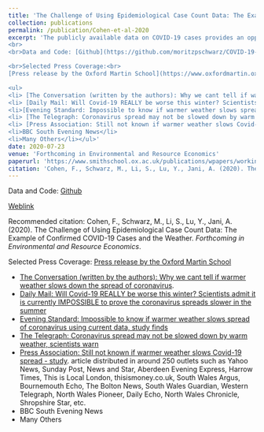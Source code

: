 ```yaml
---
title: 'The Challenge of Using Epidemiological Case Count Data: The Example of Confirmed COVID-19 Cases and the Weather'
collection: publications
permalink: /publication/Cohen-et-al-2020
excerpt: 'The publicly available data on COVID-19 cases provides an opportunity to better understand this new disease. However, strong attention needs to be paid to the limitations of the data to avoid making inaccurate conclusions. This article, which focuses on the relationship between the weather and COVID-19, raises the concern that the same factors influencing the spread of the disease might also affect the number of tests performed and who gets tested. For example, weather conditions impact the prevalence of respiratory diseases with symptoms similar to COVID-19, and this will likely influence the number of tests performed. This general limitation could severely undermine any similar analysis using existing COVID-19 data or comparable epidemiological data. This could mislead decision-makers on questions of great policy relevance.
<br>
<br>Data and Code: [Github](https://github.com/moritzpschwarz/COVID-19-weather-Oxford)<br>

<br>Selected Press Coverage:<br> 
[Press release by the Oxford Martin School](https://www.oxfordmartin.ox.ac.uk/news/warmer-weather-covid-19/)

<ul>
<li> [The Conversation (written by the authors): Why we cant tell if warmer weather slows down the spread of coronavirus](https://theconversation.com/why-we-cant-tell-if-warmer-weather-slows-down-the-spread-of-coronavirus-142950) </li>
<li> [Daily Mail: Will Covid-19 REALLY be worse this winter? Scientists admit it is currently IMPOSSIBLE to prove the coronavirus spreads slower in the summer](https://www.dailymail.co.uk/news/article-8548099/Will-Covid-19-REALLY-worse-winter-Scientists-say-currently-impossible-tell.html)</li>
<li>[Evening Standard: Impossible to know if warmer weather slows spread of coronavirus using current data, study finds](https://www.standard.co.uk/news/uk/coronavirus-spread-warmer-and-colder-weather-study-oxford-university-a4506126.html) </li>
<li> [The Telegraph: Coronavirus spread may not be slowed down by warm weather, scientists warn](https://www.telegraph.co.uk/news/2020/07/23/coronavirus-spread-may-notbe-slowed-warm-weather-scientists/) </li>
<li> [Press Association: Still not known if warmer weather slows Covid-19 spread - study](https://www.eveningexpress.co.uk/news/uk/still-not-known-if-warmer-weather-slows-covid-19-spread-study/). article distributed in around 250 outlets such as Yahoo News, Sunday Post, News and Star, Aberdeen Evening Express, Harrow Times, This is Local London, thisismoney.co.uk, South Wales Argus, Bournemouth Echo, The Bolton News, South Wales Guardian, Western Telegraph, North Wales Pioneer, Daily Echo, North Wales Chronicle, Shropshire Star, etc. </li>
<li>BBC South Evening News</li>
<li>Many Others</li></ul>'
date: 2020-07-23
venue: 'Forthcoming in Environmental and Resource Economics'
paperurl: 'https://www.smithschool.ox.ac.uk/publications/wpapers/workingpaper20-06.pdf'
citation: 'Cohen, F., Schwarz, M., Li, S., Lu, Y., Jani, A. (2020). The Challenge of Using Epidemiological Case Count Data: The Example of Confirmed COVID-19 Cases and the Weather. <i>Forthcoming in Environmental and Resource Economics</i>.'
---
```

Data and Code: [Github](https://github.com/moritzpschwarz/COVID-19-weather-Oxford)

[Weblink](https://www.smithschool.ox.ac.uk/publications/wpapers/workingpaper20-06.pdf)

Recommended citation: Cohen, F., Schwarz, M., Li, S., Lu, Y., Jani, A. (2020). The Challenge of Using Epidemiological Case Count Data: The Example of Confirmed COVID-19 Cases and the Weather. <i>Forthcoming in Environmental and Resource Economics</i>.


Selected Press Coverage: 
[Press release by the Oxford Martin School](https://www.oxfordmartin.ox.ac.uk/news/warmer-weather-covid-19/)

- [The Conversation (written by the authors): Why we cant tell if warmer weather slows down the spread of coronavirus](https://theconversation.com/why-we-cant-tell-if-warmer-weather-slows-down-the-spread-of-coronavirus-142950).
- [Daily Mail: Will Covid-19 REALLY be worse this winter? Scientists admit it is currently IMPOSSIBLE to prove the coronavirus spreads slower in the summer](https://www.dailymail.co.uk/news/article-8548099/Will-Covid-19-REALLY-worse-winter-Scientists-say-currently-impossible-tell.html)
- [Evening Standard: Impossible to know if warmer weather slows spread of coronavirus using current data, study finds](https://www.standard.co.uk/news/uk/coronavirus-spread-warmer-and-colder-weather-study-oxford-university-a4506126.html)
- [The Telegraph: Coronavirus spread may not be slowed down by warm weather, scientists warn](https://www.telegraph.co.uk/news/2020/07/23/coronavirus-spread-may-notbe-slowed-warm-weather-scientists/)
- [Press Association: Still not known if warmer weather slows Covid-19 spread - study](https://www.eveningexpress.co.uk/news/uk/still-not-known-if-warmer-weather-slows-covid-19-spread-study/). article distributed in around 250 outlets such as Yahoo News, Sunday Post, News and Star, Aberdeen Evening Express, Harrow Times, This is Local London, thisismoney.co.uk, South Wales Argus, Bournemouth Echo, The Bolton News, South Wales Guardian, Western Telegraph, North Wales Pioneer, Daily Echo, North Wales Chronicle, Shropshire Star, etc.
- BBC South Evening News
- Many Others


